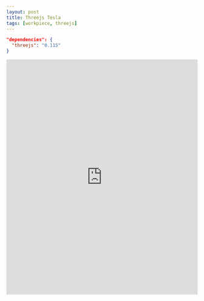 ```yaml
---
layout: post
title: Threejs Tesla
tags: [workpiece, threejs]
---
```

```json
"dependencies": {
  "threejs": "0.115"
}
```
<iframe src="https://luyang1026.github.io/threejs-building/web3d/tesla.html" width="100%" height="620" frameborder="0" scrolling="no"></iframe>
